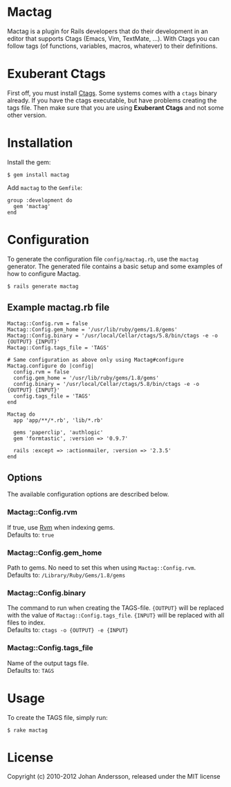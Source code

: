# Mactag

Mactag is a plugin for Rails developers that do their development in
an editor that supports Ctags (Emacs, Vim, TextMate, ...). With Ctags
you can follow tags (of functions, variables, macros, whatever) to
their definitions.


# Exuberant Ctags

First off, you must install [Ctags](http://ctags.sourceforge.net/).
Some systems comes with a `ctags` binary already. If you have the
ctags executable, but have problems creating the tags file. Then make
sure that you are using **Exuberant Ctags** and not some other version.


# Installation

Install the gem:

    $ gem install mactag
    
Add `mactag` to the `Gemfile`:

    group :development do
      gem 'mactag'
    end


# Configuration

To generate the configuration file `config/mactag.rb`, use the
`mactag` generator. The generated file contains a basic setup and some
examples of how to configure Mactag.

    $ rails generate mactag

## Example mactag.rb file

    Mactag::Config.rvm = false
    Mactag::Config.gem_home = '/usr/lib/ruby/gems/1.8/gems'
    Mactag::Config.binary = '/usr/local/Cellar/ctags/5.8/bin/ctags -e -o {OUTPUT} {INPUT}'
    Mactag::Config.tags_file = 'TAGS'
    
    # Same configuration as above only using Mactag#configure
    Mactag.configure do |config|
      config.rvm = false
      config.gem_home = '/usr/lib/ruby/gems/1.8/gems'
      config.binary = '/usr/local/Cellar/ctags/5.8/bin/ctags -e -o {OUTPUT} {INPUT}'
      config.tags_file = 'TAGS'
    end

    Mactag do
      app 'app/**/*.rb', 'lib/*.rb'

      gems 'paperclip', 'authlogic'
      gem 'formtastic', :version => '0.9.7'

      rails :except => :actionmailer, :version => '2.3.5'
    end
    
## Options
The available configuration options are described below.

### Mactag::Config.rvm
If true, use [Rvm](http://rvm.beginrescueend.com/) when indexing gems.  
Defaults to: `true`

### Mactag::Config.gem_home
Path to gems. No need to set this when using `Mactag::Config.rvm`.  
Defaults to: `/Library/Ruby/Gems/1.8/gems`
 
### Mactag::Config.binary
The command to run when creating the TAGS-file. `{OUTPUT}` will be
replaced with the value of `Mactag::Config.tags_file`. `{INPUT}`
will be replaced with all files to index.  
Defaults to: `ctags -o {OUTPUT} -e {INPUT}`

### Mactag::Config.tags_file
Name of the output tags file.  
Defaults to: `TAGS`


# Usage
To create the TAGS file, simply run:

    $ rake mactag


# License
Copyright (c) 2010-2012 Johan Andersson, released under the MIT license
